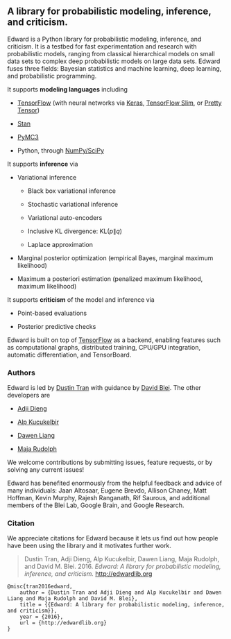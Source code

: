 A library for probabilistic modeling, inference, and criticism.
---------------------------------------------------------------

Edward is a Python library for probabilistic modeling, inference, and
criticism. It is a testbed for fast experimentation and research with
probabilistic models, ranging from classical hierarchical models on
small data sets to complex deep probabilistic models on large data sets.
Edward fuses three fields: Bayesian statistics and machine learning,
deep learning, and probabilistic programming.

It supports **modeling languages** including

-   [TensorFlow](https://www.tensorflow.org) (with neural networks via
    [Keras](http://keras.io), [TensorFlow
    Slim](https://github.com/tensorflow/tensorflow/tree/master/tensorflow/contrib/slim),
    or [Pretty Tensor](https://github.com/google/prettytensor))

-   [Stan](http://mc-stan.org)

-   [PyMC3](http://pymc-devs.github.io/pymc3/)

-   Python, through [NumPy/SciPy](http://scipy.org/)

It supports **inference** via

-   Variational inference

    -   Black box variational inference

    -   Stochastic variational inference

    -   Variational auto-encoders

    -   Inclusive KL divergence: $\text{KL}(p\|q)$

    -   Laplace approximation

-   Marginal posterior optimization (empirical Bayes, marginal
    maximum likelihood)

-   Maximum a posteriori estimation (penalized maximum likelihood,
    maximum likelihood)

It supports **criticism** of the model and inference via

-   Point-based evaluations

-   Posterior predictive checks

Edward is built on top of [TensorFlow](https://www.tensorflow.org) as a
backend, enabling features such as computational graphs, distributed
training, CPU/GPU integration, automatic differentiation, and
TensorBoard.

### Authors

Edward is led by [Dustin Tran](http://dustintran.com) with guidance by
[David Blei](http://www.cs.columbia.edu/~blei/). The other developers
are

-   [Adji Dieng](http://stat.columbia.edu/~diengadji/)

-   [Alp Kucukelbir](http://www.proditus.com/)

-   [Dawen Liang](http://www.ee.columbia.edu/~dliang/)

-   [Maja Rudolph](http://maja-rita-rudolph.com/)

We welcome contributions by submitting issues, feature requests, or by
solving any current issues!

Edward has benefited enormously from the helpful feedback and advice of
many individuals: Jaan Altosaar, Eugene Brevdo, Allison Chaney, Matt
Hoffman, Kevin Murphy, Rajesh Ranganath, Rif Saurous, and additional
members of the Blei Lab, Google Brain, and Google Research.

### Citation

We appreciate citations for Edward because it lets us find out how
people have been using the library and it motivates further work.

> Dustin Tran, Adji Dieng, Alp Kucukelbir, Dawen Liang, Maja Rudolph,
> and David M. Blei. 2016. *Edward: A library for probabilistic
> modeling, inference, and criticism.* http://edwardlib.org

``` {class="JSON"}
@misc{tran2016edward,
    author = {Dustin Tran and Adji Dieng and Alp Kucukelbir and Dawen Liang and Maja Rudolph and David M. Blei},
    title = {{Edward: A library for probabilistic modeling, inference, and criticism}},
    year = {2016},
    url = {http://edwardlib.org}
}
```
